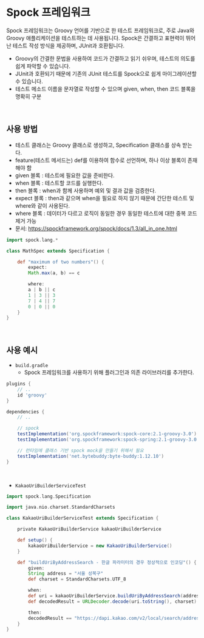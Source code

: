 # Spock 프레임워크

Spock 프레임워크는 Groovy 언어를 기반으로 한 테스트 프레임워크로, 주로 Java와 Groovy 애플리케이션을 테스트하는 데 사용됩니다. Spock은 간결하고 표현력이 뛰어난 테스트 작성 방식을 제공하며, JUnit과 호환됩니다.  

 - Groovy의 간결한 문법을 사용하여 코드가 간결하고 읽기 쉬우며, 테스트의 의도를 쉽게 파악할 수 있습니다.
 - JUnit과 호환되기 때문에 기존의 JUnit 테스트를 Spock으로 쉽게 마이그레이션할 수 있습니다.
 -  테스트 메소드 이름을 문자열로 작성할 수 있으며 given, when, then 코드 블록을 명확히 구분

<br/>

## 사용 방법

 - 테스트 클래스는 Groovy 클래스로 생성하고, Specification 클래스를 상속 받는다. 
 - feature(테스트 메서드는) def를 이용하여 함수로 선언하며, 하나 이상 블록이 존재해야 함 
 - given 블록 : 테스트에 필요한 값을 준비한다.  
 - when 블록 : 테스트할 코드를 실행한다.  
 - then 블록 : when과 함께 사용하며 예외 및 결과 값을 검증한다.  
 - expect 블록 : then과 같으며 when을 필요로 하지 않기 때문에 간단한 테스트 및 where와 같이 사용된다.   
 - where 블록 : 데이터가 다르고 로직이 동일한 경우 동일한 테스트에 대한 중복 코드 제거 가능
 - 문서: https://spockframework.org/spock/docs/1.3/all_in_one.html

```groovy
import spock.lang.*

class MathSpec extends Specification {

    def "maximum of two numbers"() {
        expect:
        Math.max(a, b) == c

        where:
        a | b || c
        1 | 3 || 3
        7 | 4 || 7
        0 | 0 || 0
    }
}
```
<br/>

## 사용 예시

 - `build.gradle`
    - Spock 프레임워크를 사용하기 위해 플러그인과 의존 라이브러리를 추가한다.
```groovy
plugins {
	// ..
	id 'groovy'
}

dependencies {
    // ..

	// spock
	testImplementation('org.spockframework:spock-core:2.1-groovy-3.0')
	testImplementation('org.spockframework:spock-spring:2.1-groovy-3.0')

	// 런타임에 클래스 기반 spock mock을 만들기 위해서 필요
	testImplementation('net.bytebuddy:byte-buddy:1.12.10')
}
```
<br/>

 - `KakaoUriBuilderServiceTest`
```groovy
import spock.lang.Specification

import java.nio.charset.StandardCharsets

class KakaoUriBuilderServiceTest extends Specification {

    private KakaoUriBuilderService kakaoUriBuilderService

    def setup() {
        kakaoUriBuilderService = new KakaoUriBuilderService()
    }

    def "buildUriByAddressSearch - 한글 파라미터의 경우 정상적으로 인코딩"() {
        given:
        String address = "서울 성북구"
        def charset = StandardCharsets.UTF_8

        when:
        def uri = kakaoUriBuilderService.buildUriByAddressSearch(address)
        def decodedResult = URLDecoder.decode(uri.toString(), charset)

        then:
        decodedResult == "https://dapi.kakao.com/v2/local/search/address.json?query=서울 성북구"
    }
}
```


